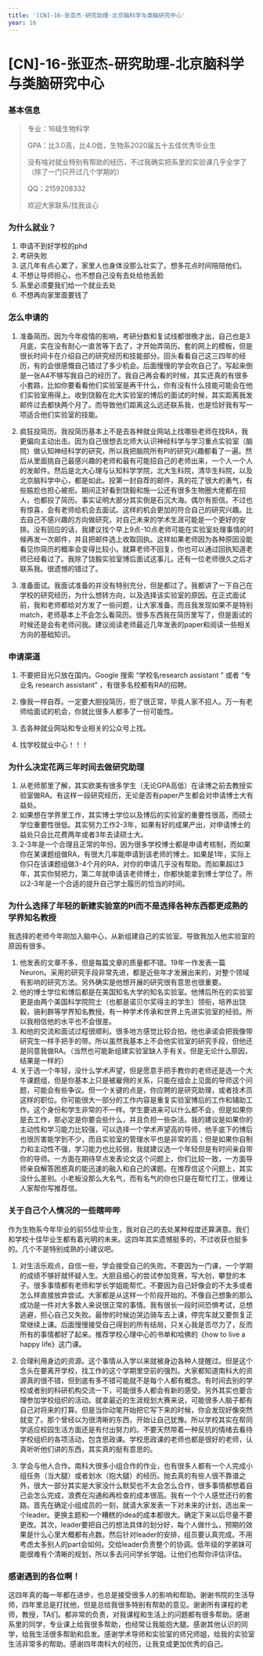```yaml
---
title: '[CN]-16-张亚杰-研究助理-北京脑科学与类脑研究中心'
year: 16
---
```


# [CN]-16-张亚杰-研究助理-北京脑科学与类脑研究中心

### 基本信息

> 专业：16级生物科学
>
>GPA：比3.0高，比4.0低，生物系2020届五十五佳优秀毕业生
>
> 没有啥对就业特别有帮助的经历，不过我确实把系里的实验课几乎全学了（除了一门只开过几个学期的）
>
> QQ：2159208332
>
> 欢迎大家联系/找我谈心

### 为什么就业？

1. 申请不到好学校的phd
2. 考研失败
3. 这几年有点心累了，家里人也身体没那么壮实了。想多花点时间陪陪他们。
4. 不想让导师担心，也不想自己没有去处给他丢脸
5. 系里必须要我们给一个就业去处
6. 不想再向家里面要钱了

### 怎么申请的

1. 准备简历。因为今年疫情的影响，考研分数和复试线都很晚才出，自己也是3月底，实在没有耐心一直苦等下去了，才开始弄简历。套的网上的模板，但是很长时间卡在介绍自己的研究经历和技能部分。回头看看自己这三四年的经历，有的会很感慨自己错过了多少机会。后面慢慢的学会吹自己了。写起来倒是一张A4不够写我自己的经历了。我自己再会看的时候，其实还真的有很多小套路，比如你要看看他们实验室是再干什么，你有没有什么技能可能会在他们实验室用得上。收到饶毅在北大实验室的博后的面试的时候，其实距离我发邮件过去都快两个月了。而导致他们距离这么远还联系我，也是恰好我有写一项适合他们实验室的技能。

2. 疯狂投简历。我投简历基本上不是去各种就业网站上找哪些老师在找RA，我更偏向主动出击。因为自己很想去北师大认识神经科学与学习重点实验室（脑院）做认知神经科学的研究，所以我把脑院所有PI的研究兴趣都看了一遍。然后从里面挑自己最感兴趣的老师和最有可能招自己的老师出来，一个人一个人的发邮件。然后是北大心理与认知科学学院，北大生科院，清华生科院，以及北京脑科学中心，都是如此。投第一封自荐的邮件，真的花了很大的勇气，有些尴尬也担心被拒。期间正好看到饶毅和施一公还有很多生物圈大佬都在招人，也都投了简历。事实证明大部分其实倒是石沉大海。偶尔有拒信。不过也有惊喜，会有老师给机会去面试。这样的机会更加的符合自己的研究兴趣。比去自己不感兴趣的方向做研究，对自己未来的学术生涯可能是一个更好的安排。没有回应的话，我建议找个早上9点-10点老师可能在实验室处理事情的时候再发一次邮件，并且把邮件选上收取回执。这样如果老师因为各种原因没能看见你简历的概率会变得比较小。就算老师不回复，你也可以通过回执知道老师已经看过了。我除了饶毅实验室博后面试这事儿，还有一位老师很久之后才联系我。很遗憾的错过了。

3. 准备面试。我面试准备的并没有特别充分，但是都过了。我都讲了一下自己在学校的研究经历，为什么想转方向，以及选择该实验室的原因。在正式面试前，我和老师都给对方发了一些问题，让大家准备。而且我发现如果不是特别match，老师基本上不会怎么看简历。很多东西我在简历里写了，但是面试的时候还是会有老师问我。建议阅读老师最近几年发表的paper和阅读一些相关方向的基础知识。

### 申请渠道

1. 不要把目光只放在国内。Google 搜索  “学校名research assistant ” 或者  “专业名 research assistant” ，有很多名校都有RA的招聘。

2. 像我一样自荐。一定要大胆投简历，拒了很正常，毕竟人家不招人。万一有老师给面试的机会，你就比很多人都多了一份可能性。

3. 去各种就业网站和专业相关的公众号上找。

4. 找学校就业中心！！！



### 为什么决定花两三年时间去做研究助理

1. 从老师那里了解，其实欧美有很多学生（无论GPA高低）在读博之前去教授实验室做RA。有这样一段研究经历，无论是否有paper产生都会对申请博士大有益处。
2. 如果想在学界里工作，其实博士学位以及博后的实验室的重要性很高，而硕士学位重要性很低。其实努力工作2-3年，如果有好的成果产出，对申请博士的益处只会比花费两年或者3年去读硕士大。
3. 2-3年是一个合理且正常的年份。因为很多学校博士都是申请考核制，而如果你在某课题组做RA，有很大几率能申请到该老师的博士。如果是1年，实际上你只在该课题组做3-4个月的RA，对你的申请几乎没有帮助。而如果超过3年，其实你努把力，第二年就申请该老师博士，你都快能拿到博士学位了。所以2-3年是一个合适的提升自己学士履历的恰当的时间。

### 为什么选择了年轻的新建实验室的PI而不是选择各种东西都更成熟的学界知名教授

我选择的老师今年刚加入脑中心，从新组建自己的实验室。导致我加入他实验室的原因有很多。

1. 他发表的文章不多，但是每篇文章的质量都不错。19年一作发表一篇Neuron。采用的研究手段非常先进，都是近些年才发展出来的，对整个领域有影响的研究方法。另外确实是他想开展的研究很有意思也很重要。
2. 他的博士学位和博后都是在美国知名大学的知名实验室。他博后所在的实验室更是由两个美国科学院院士（也都是诺贝尔奖得主的学生）领衔，培养出饶毅，骆利群等学界知名教授。有一种学术传承和世界上先进实验室的经验。所以我相信他的水平也不会很差。
3. 和他的交流和面试过程很顺利。很多地方感觉比较合拍。他也承诺会把我像带研究生一样手把手的带。所以虽然我基本上不会他实验室的研究手段，但他还是同意我做RA。（当然也可能新组建实验室缺人手有关。但是无论什么原因，结果是一样的）
4. 关于选一个年轻，没什么学术声望，但是愿意手把手教你的老师还是选一个大牛课题组，但是你基本上只是被雇佣的关系，只能在组会上见面的导师这个问题，可能会有些争议。但一个关键的点是，你应聘的是研究助理，或者技术员这样的职位。你可能很大一部分的工作内容是重复实验室博后的工作和辅助工作。这个身份和学生非常的不一样。学生要进来可以什么都不会，但是如果你是去工作，那必定是你要会些什么，并且负担一些杂活。我的建议是如果你的主动性和学习能力比较强，可以选择一个学术声望高的导师，他手底下的博后也很厉害能学到不少，而且实验室的管理水平也是非常的高；但是如果你自制力和主动性不强，学习能力也比较弱，我就建议选一个年轻但是有时间亲自带你的导师。一方面在期待早点发表论文这个问题上，你们比较一致，一方面导师亲自解答困惑真的能迅速的融入和自己的课题。在推荐信这个问题上，其实没什么差别。小老板没那么大名气，而有名气的你也只是在帮忙打工，很难让人家帮你写推荐信。

### 关于自己个人情况的一些瞎哔哔

作为生物系今年毕业的前55佳毕业生，我对自己的去处某种程度还算满意。我们和学校十佳毕业生都有着光明的未来。这四年其实遗憾挺多的，不过收获也挺多的。几个不是特别成熟的小建议吧。

1. 对生活乐观点，自信一些，学会接受自己的失败。不要因为一门课，一个学期的成绩不够好就怀疑人生。大胆且细心的尝试参加竞赛，写大创，攀登的本子。很多事情都有老师和学长学姐能帮忙。不要因为自己好像会的不太多或者怎么样直接放弃尝试。大家都是从这样一个阶段开始的。不像自己想象的那么成功是一件对大多数人来说很正常的事情。我有很长一段时间恐惧考试，总想逃避，担心自己又失败。最惨的时候边哭边骑车去上课，停完车就又要恢复正常继续上课。后面慢慢接受自己得到的所有结局，只关心我是否尽力了，反而所有的事情都好了起来。推荐学校心理中心的书单和哈佛的《how to live a happy life》这门课。

2. 合理利用身边的资源。这个事情从入学以来就被身边各种人提醒过。但是这个念头在要离开学校，找工作的这个学期里空前的强烈。大家都知道南科大的资源真的很不错，但到底有多不错可能就不是每个人都有概念。有时间去别的学校或者别的科研机构交流一下，可能很多人都会有新的感受。另外其实也要合理参加学校组织的活动。就拿最近的生涯规划大赛来说，可能很多人脑子都有自己对将来的打算。但是当你动笔开始把它写下来的时候，你会发现好像突然就变了。那个曾经以为很清晰的东西，开始让自己犹豫。所以学校其实在帮同学适应校园生活方面还是有付出努力的。不要天然带着一种反抗的情绪去看待学校组织的各项活动，包含思政课。学校思政课的老师也都是很好的老师，认真听听他们讲的东西，其实真的挺有意思的。

3. 学会与他人合作。南科大很多小组合作的作业，也有很多人都有一个人完成小组任务（当大腿）或者划水（抱大腿）的经历。抛去真的有些人很不靠谱之外，很大一部分其实是大家没什么默契也不太会怎么合作，很多事情都想着自己会怎么完成，浪费在沟通和再检查的成本很高。我有一个个人感觉还行的套路。首先在确定小组成员的一刻，就请大家发表一下对未来的计划，选出来一个leader。更换主题和一个糟糕的idea的成本都很大。确定下来以后尽量不要更改。其次，leader要把自己的想法具体的划分好，每个人做什么，预期的效果是什么心里大概都有点数。然后针对leader的安排，组员要认真完成。不用考虑太多别人的part会如何。交给leader负责整个的协调。低年级的学弟妹可能很难有个清晰的规划，所以多去问问学长学姐。让他们也帮你评估评估。

### 感谢遇到的各位啊！

这四年真的每一年都在进步，也总是接受很多人的影响和帮助。谢谢书院的生活导师，四年里总是打扰他，但是总给我很多特别有帮助的意见。谢谢所有课程的老师，教授，TA们。都非常的负责，对我课程和生活上的问题都有很多帮助。感谢系里的同学，专业课上给我很多帮助，也经常让我能抱大腿。感谢其他认识的同学，给我生活很多帮助和启发。感谢学术导师和实验室的师兄师姐，给我的实验室生活非常多的帮助。感谢四年南科大的经历，让我变成更加优秀的自己。